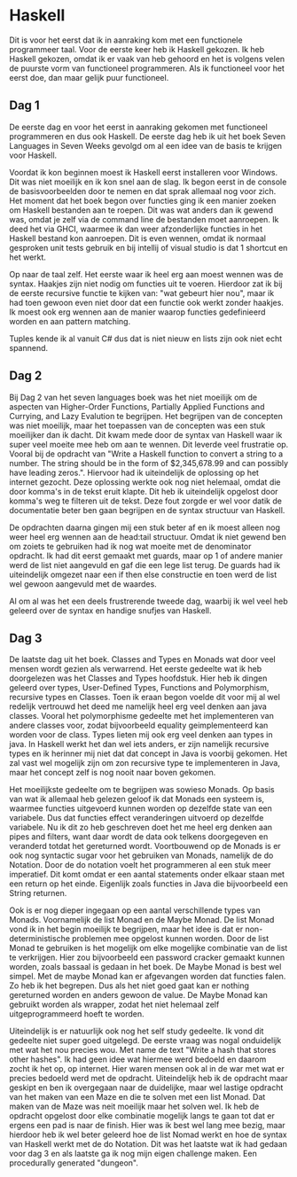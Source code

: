 # Haskell

Dit is voor het eerst dat ik in aanraking kom met een functionele programmeer taal. Voor de eerste keer heb ik Haskell gekozen. Ik heb Haskell gekozen, omdat ik er vaak van heb gehoord en het is volgens velen de puurste vorm van functioneel programmeren. Als ik functioneel voor het eerst doe, dan maar gelijk puur functioneel.

## Dag 1

De eerste dag en voor het eerst in aanraking gekomen met functioneel programmeren en dus ook Haskell. De eerste dag heb ik uit het boek Seven Languages in Seven Weeks gevolgd om al een idee van de basis te krijgen voor Haskell.

Voordat ik kon beginnen moest ik Haskell eerst installeren voor Windows. Dit was niet moeilijk en ik kon snel aan de slag. Ik begon eerst in de console de basisvoorbeelden door te nemen en dat sprak allemaal nog voor zich. Het moment dat het boek begon over functies ging ik een manier zoeken om Haskell bestanden aan te roepen. Dit was wat anders dan ik gewend was, omdat je zelf via de command line de bestanden moet aanroepen. Ik deed het via GHCI, waarmee ik dan weer afzonderlijke functies in het Haskell bestand kon aanroepen. Dit is even wennen, omdat ik normaal gesproken unit tests gebruik en bij intellij of visual studio is dat 1 shortcut en het werkt.

Op naar de taal zelf. Het eerste waar ik heel erg aan moest wennen was de syntax. Haakjes zijn niet nodig om functies uit te voeren. Hierdoor zat ik bij de eerste recursive functie te kijken van: "wat gebeurt hier nou", maar ik had toen gewoon even niet door dat een functie ook werkt zonder haakjes. Ik moest ook erg wennen aan de manier waarop functies gedefinieerd worden en aan pattern matching.

Tuples kende ik al vanuit C# dus dat is niet nieuw en lists zijn ook niet echt spannend.

## Dag 2

Bij Dag 2 van het seven languages boek was het niet moeilijk om de aspecten van Higher-Order Functions, Partially Applied Functions and Currying, and Lazy Evalution te begrijpen. Het begrijpen van de concepten was niet moeilijk, maar het toepassen van de concepten was een stuk moeilijker dan ik dacht. Dit kwam mede door de syntax van Haskell waar ik super veel moeite mee heb om aan te wennen. Dit leverde veel frustratie op. Vooral bij de opdracht van "Write a Haskell function to convert a string to a number. The string should be in the form of $2,345,678.99 and can possibly have leading zeros.". Hiervoor had ik uiteindelijk de oplossing op het internet gezocht. Deze oplossing werkte ook nog niet helemaal, omdat die door komma's in de tekst eruit klapte. Dit heb ik uiteindelijk opgelost door komma's weg te filteren uit de tekst. Deze fout zorgde er wel voor datik de documentatie beter ben gaan begrijpen en de syntax structuur van Haskell.

De opdrachten daarna gingen mij een stuk beter af en ik moest alleen nog weer heel erg wennen aan de head:tail structuur. Omdat ik niet gewend ben om zoiets te gebruiken had ik nog wat moeite met de denominator opdracht. Ik had dit eerst gemaakt met guards, maar op 1 of andere manier werd de list niet aangevuld en gaf die een lege list terug. De guards had ik uiteindelijk omgezet naar een if then else constructie en toen werd de list wel gewoon aangevuld met de waardes.

Al om al was het een deels frustrerende tweede dag, waarbij ik wel veel heb geleerd over de syntax en handige snufjes van Haskell.

## Dag 3

De laatste dag uit het boek. Classes and Types en Monads wat door veel mensen wordt gezien als verwarrend. Het eerste gedeelte wat ik heb doorgelezen was het Classes and Types hoofdstuk. Hier heb ik dingen geleerd over types, User-Defined Types, Functions and Polymorphism, recursive types en Classes. Toen ik eraan begon voelde dit voor mij al wel redelijk vertrouwd het deed me namelijk heel erg veel denken aan java classes. Vooral het polymorphisme gedeelte met het implementeren van andere classes voor, zodat bijvoorbeeld equality geimplementeerd kan worden voor de class. Types lieten mij ook erg veel denken aan types in java. In Haskell werkt het dan wel iets anders, er zijn namelijk recursive types en ik herinner mij niet dat dat concept in Java is voorbij gekomen. Het zal vast wel mogelijk zijn om zon recursive type te implementeren in Java, maar het concept zelf is nog nooit naar boven gekomen.

Het moeilijkste gedeelte om te begrijpen was sowieso Monads. Op basis van wat ik allemaal heb gelezen geloof ik dat Monads een systeem is, waarmee functies uitgevoerd kunnen worden op dezelfde state van een variabele. Dus dat functies effect veranderingen uitvoerd op dezelfde variabele. Nu ik dit zo heb geschreven doet het me heel erg denken aan pipes and filters, want daar wordt de data ook telkens doorgegeven en veranderd totdat het gereturned wordt. Voortbouwend op de Monads is er ook nog syntactic sugar voor het gebruiken van Monads, namelijk de do Notation. Door de do notation voelt het programmeren al een stuk meer imperatief. Dit komt omdat er een aantal statements onder elkaar staan met een return op het einde. Eigenlijk zoals functies in Java die bijvoorbeeld een String returnen.

Ook is er nog dieper ingegaan op een aantal verschillende types van Monads. Voornamelijk de list Monad en de Maybe Monad. De list Monad vond ik in het begin moeilijk te begrijpen, maar het idee is dat er non-deterministische problemen mee opgelost kunnen worden. Door de list Monad te gebruiken is het mogelijk om elke mogelijke combinatie van de list te verkrijgen. Hier zou bijvoorbeeld een password cracker gemaakt kunnen worden, zoals bassaal is gedaan in het boek. De Maybe Monad is best wel simpel. Met de maybe Monad kan er afgevangen worden dat functies falen. Zo heb ik het begrepen. Dus als het niet goed gaat kan er nothing gereturned worden en anders gewoon de value. De Maybe Monad kan gebruikt worden als wrapper, zodat het niet helemaal zelf uitgeprogrammeerd hoeft te worden.

Uiteindelijk is er natuurlijk ook nog het self study gedeelte. Ik vond dit gedeelte niet super goed uitgelegd. De eerste vraag was nogal onduidelijk met wat het nou precies wou. Met name de text "Write a hash that stores other hashes". Ik had geen idee wat hiermee werd bedoeld en daarom zocht ik het op, op internet. Hier waren mensen ook al in de war met wat er precies bedoeld werd met de opdracht. Uiteindelijk heb ik de opdracht maar geskipt en ben ik overgegaan naar de duidelijke, maar wel lastige opdracht van het maken van een Maze en die te solven met een list Monad. Dat maken van de Maze was neit moeilijk maar het solven wel. Ik heb de opdracht opgelost door elke combinatie mogelijk langs te gaan tot dat er ergens een pad is naar de finish. Hier was ik best wel lang mee bezig, maar hierdoor heb ik wel beter geleerd hoe de list Nomad werkt en hoe de syntax van Haskell werkt met de do Notation. Dit was het laatste wat ik had gedaan voor dag 3 en als laatste ga ik nog mijn eigen challenge maken. Een procedurally generated "dungeon".
